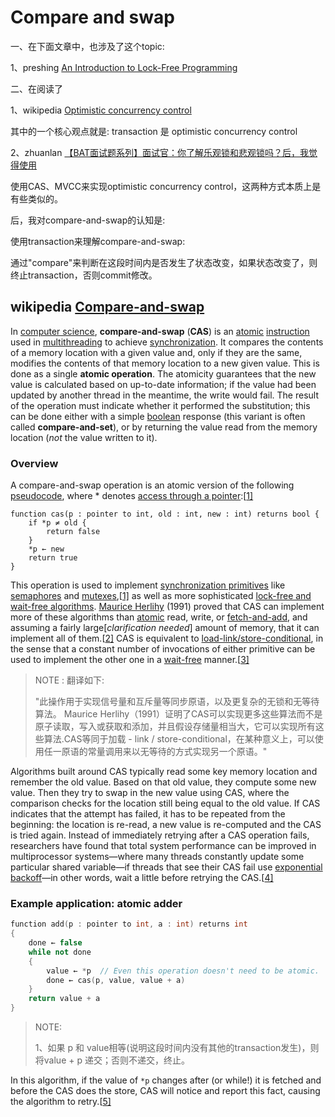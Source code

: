 # Compare and swap

一、在下面文章中，也涉及了这个topic:

1、preshing [An Introduction to Lock-Free Programming](https://preshing.com/20120612/an-introduction-to-lock-free-programming/)

二、在阅读了 

1、wikipedia [Optimistic concurrency control](https://en.wikipedia.org/wiki/Optimistic_concurrency_control) 

其中的一个核心观点就是: transaction 是 optimistic concurrency control

2、zhuanlan [【BAT面试题系列】面试官：你了解乐观锁和悲观锁吗？后，我觉得使用](https://zhuanlan.zhihu.com/p/74372722) 

使用CAS、MVCC来实现optimistic concurrency control，这两种方式本质上是有些类似的。



后，我对compare-and-swap的认知是: 

使用transaction来理解compare-and-swap: 

通过"compare"来判断在这段时间内是否发生了状态改变，如果状态改变了，则终止transaction，否则commit修改。

## wikipedia [Compare-and-swap](https://en.wikipedia.org/wiki/Compare-and-swap)

In [computer science](https://en.wikipedia.org/wiki/Computer_science), **compare-and-swap** (**CAS**) is an [atomic](https://en.wikipedia.org/wiki/Atomic_(computer_science)) [instruction](https://en.wikipedia.org/wiki/Instruction_(computer_science)) used in [multithreading](https://en.wikipedia.org/wiki/Thread_(computer_science)#Multithreading) to achieve [synchronization](https://en.wikipedia.org/wiki/Synchronization_(computer_science)). It compares the contents of a memory location with a given value and, only if they are the same, modifies the contents of that memory location to a new given value. This is done as a single **atomic operation**. The atomicity guarantees that the new value is calculated based on up-to-date information; if the value had been updated by another thread in the meantime, the write would fail. The result of the operation must indicate whether it performed the substitution; this can be done either with a simple [boolean](https://en.wikipedia.org/wiki/Boolean_logic) response (this variant is often called **compare-and-set**), or by returning the value read from the memory location (*not* the value written to it).



### Overview

A compare-and-swap operation is an atomic version of the following [pseudocode](https://en.wikipedia.org/wiki/Pseudocode), where * denotes [access through a pointer](https://en.wikipedia.org/wiki/Indirection):[[1\]](https://en.wikipedia.org/wiki/Compare-and-swap#cite_note-plan9-1)

```pseudocode
function cas(p : pointer to int, old : int, new : int) returns bool {
    if *p ≠ old {
        return false
    }
    *p ← new
    return true
}
```

This operation is used to implement [synchronization primitives](https://en.wikipedia.org/wiki/Synchronization_(computer_science)#Thread_or_process_synchronization) like [semaphores](https://en.wikipedia.org/wiki/Semaphore_(programming)) and [mutexes](https://en.wikipedia.org/wiki/Mutex),[[1\]](https://en.wikipedia.org/wiki/Compare-and-swap#cite_note-plan9-1) as well as more sophisticated [lock-free and wait-free algorithms](https://en.wikipedia.org/wiki/Lock-free_and_wait-free_algorithms). [Maurice Herlihy](https://en.wikipedia.org/wiki/Maurice_Herlihy) (1991) proved that CAS can implement more of these algorithms than [atomic](https://en.wikipedia.org/wiki/Atomic_operation) read, write, or [fetch-and-add](https://en.wikipedia.org/wiki/Fetch-and-add), and assuming a fairly large[*clarification needed*] amount of memory, that it can implement all of them.[[2\]](https://en.wikipedia.org/wiki/Compare-and-swap#cite_note-herlihy91-2) CAS is equivalent to [load-link/store-conditional](https://en.wikipedia.org/wiki/Load-link/store-conditional), in the sense that a constant number of invocations of either primitive can be used to implement the other one in a [wait-free](https://en.wikipedia.org/wiki/Wait-free) manner.[[3\]](https://en.wikipedia.org/wiki/Compare-and-swap#cite_note-3)

> NOTE : 翻译如下:
>
> "此操作用于实现信号量和互斥量等同步原语，以及更复杂的无锁和无等待算法。 Maurice Herlihy（1991）证明了CAS可以实现更多这些算法而不是原子读取，写入或获取和添加，并且假设存储量相当大，它可以实现所有这些算法.CAS等同于加载 -  link / store-conditional，在某种意义上，可以使用任一原语的常量调用来以无等待的方式实现另一个原语。"

Algorithms built around CAS typically read some key memory location and remember the old value. Based on that old value, they compute some new value. Then they try to swap in the new value using CAS, where the comparison checks for the location still being equal to the old value. If CAS indicates that the attempt has failed, it has to be repeated from the beginning: the location is re-read, a new value is re-computed and the CAS is tried again. Instead of immediately retrying after a CAS operation fails, researchers have found that total system performance can be improved in multiprocessor systems—where many threads constantly update some particular shared variable—if threads that see their CAS fail use [exponential backoff](https://en.wikipedia.org/wiki/Exponential_backoff)—in other words, wait a little before retrying the CAS.[[4\]](https://en.wikipedia.org/wiki/Compare-and-swap#cite_note-dice-4)

### Example application: atomic adder



```C++
function add(p : pointer to int, a : int) returns int
{
	done ← false
	while not done
	{
		value ← *p  // Even this operation doesn't need to be atomic.
		done ← cas(p, value, value + a)
	}
	return value + a
}

```



> NOTE: 
>
> 1、如果 p 和 value相等(说明这段时间内没有其他的transaction发生)，则将value + p 递交；否则不递交，终止。

In this algorithm, if the value of `*p` changes after (or while!) it is fetched and before the CAS does the store, CAS will notice and report this fact, causing the algorithm to retry.[[5\]](https://en.wanweibaike.com/wiki-Compare-And-Swap#cite_note-5)
